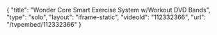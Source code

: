 {
    "title": "Wonder Core Smart Exercise System w\/Workout DVD   Bands",
    "type": "solo",
    "layout": "iframe-static",
    "videoId": "112332366",
    "url": "\/tvpembed\/112332366"
}